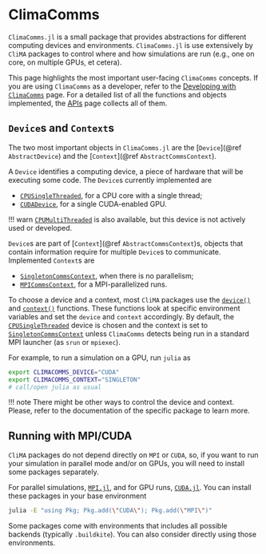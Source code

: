 # ClimaComms

`ClimaComms.jl` is a small package that provides abstractions for different
computing devices and environments. `ClimaComms.jl` is use extensively by
`CliMA` packages to control where and how simulations are run (e.g., one on
core, on multiple GPUs, et cetera).

This page highlights the most important user-facing `ClimaComms` concepts. If
you are using `ClimaComms` as a developer, refer to the [Developing with
`ClimaComms`](@ref) page. For a detailed list of all the functions and objects
implemented, the [APIs](@ref) page collects all of them.

## `Device`s and `Context`s

The two most important objects in `ClimaComms.jl` are the [`Device`](@ref
`AbstractDevice`) and the [`Context`](@ref `AbstractCommsContext`).

A `Device` identifies a computing device, a piece of hardware that will be
executing some code. The `Device`s currently implemented are
- [`CPUSingleThreaded`](@ref), for a CPU core with a single thread;
- [`CUDADevice`](@ref), for a single CUDA-enabled GPU.

!!! warn
    [`CPUMultiThreaded`](@ref) is also available, but this device is not
    actively used or developed.

`Device`s are part of [`Context`](@ref `AbstractCommsContext`)s,
objects that contain information require for multiple `Device`s to communicate.
Implemented `Context`s are
- [`SingletonCommsContext`](@ref), when there is no parallelism;
- [`MPICommsContext`](@ref), for a MPI-parallelized runs.

To choose a device and a context, most `CliMA` packages use the
[`device()`](@ref) and [`context()`](@ref) functions. These functions look at
specific environment variables and set the `device` and `context` accordingly.
By default, the [`CPUSingleThreaded`](@ref) device is chosen and the context is
set to [`SingletonCommsContext`](@ref) unless `ClimaComms` detects being run in
a standard MPI launcher (as `srun` or `mpiexec`).

For example, to run a simulation on a GPU, run `julia` as
```bash
export CLIMACOMMS_DEVICE="CUDA"
export CLIMACOMMS_CONTEXT="SINGLETON"
# call/open julia as usual
```

!!! note
    There might be other ways to control the device and context. Please,
    refer to the documentation of the specific package to learn more.

## Running with MPI/CUDA

`CliMA` packages do not depend directly on `MPI` or `CUDA`, so, if you want to
run your simulation in parallel mode and/or on GPUs, you will need to install
some packages separately.

For parallel simulations, [`MPI.jl`](https://github.com/JuliaParallel/MPI.jl), and
for GPU runs, [`CUDA.jl`](https://github.com/JuliaGPU/CUDA.jl). You can install
these packages in your base environment
```bash
julia -E "using Pkg; Pkg.add(\"CUDA\"); Pkg.add(\"MPI\")"
```
Some packages come with environments that includes all possible backends
(typically `.buildkite`). You can also consider directly using those
environments.
